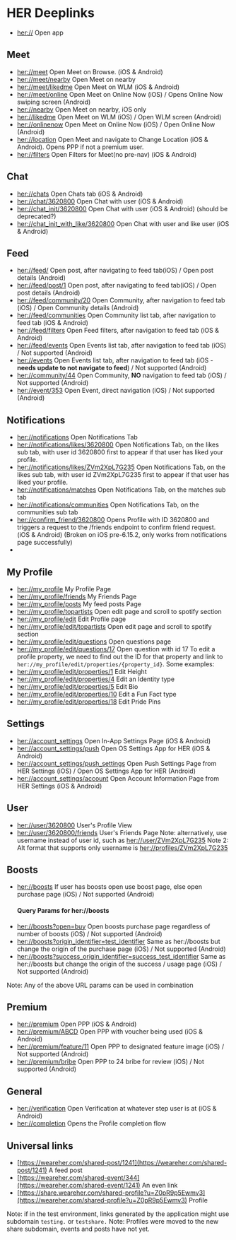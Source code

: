 # HER Deeplinks
*   [her://](her://) Open app

## Meet
*   [her://meet](her://meet) Open Meet on Browse. (iOS & Android)
*   [her://meet/nearby](her://meet/nearby) Open Meet on nearby
*   [her://meet/likedme](her://meet/likedme) Open Meet on WLM (iOS & Android) 
*   [her://meet/online](her://meet/online) Open Meet on Online Now (iOS) / Opens Online Now swiping screen (Android) 
*   [her://nearby](her://nearby) Open Meet on nearby, iOS only
*   [her://likedme](her://likedme) Open Meet on WLM (iOS) / Open WLM screen (Android)
*   [her://onlinenow](her://onlinenow) Open Meet on Online Now (iOS) / Open Online Now (Android) 
*   [her://location](her://location) Open Meet and navigate to Change Location (iOS & Android).  Opens PPP if not a premium user.
*   [her://filters](her://filters) Open Filters for Meet(no pre-nav) (iOS & Android)

## Chat
*   [her://chats](her://chats) Open Chats tab (iOS & Android)
*   [her://chat/3620800](her://chat/3620800) Open Chat with user  (iOS & Android)
*   [her://chat_init/3620800](her://chat_init/3620800) Open Chat with user  (iOS & Android) (should be deprecated?)
*   [her://chat_init_with_like/3620800](her://chat_init_with_like/3620800) Open Chat with user and like user (iOS & Android)

## Feed
*   [her://feed/](her://feed/) Open post, after navigating to feed tab(iOS) / Open post details (Android)
*   [her://feed/post/1](her://feed/post/1) Open post, after navigating to feed tab(iOS) / Open post details (Android)
*   [her://feed/community/20](her://feed/community/44) Open Community, after navigation to feed tab (iOS) / Open Community details (Android)
*   [her://feed/communities](her://feed/communities) Open Community list tab, after navigation to feed tab (iOS & Android)
*   [her://feed/filters](her://feed/filters) Open Feed filters, after navigation to feed tab (iOS & Android)
*   [her://feed/events](her://feed/events) Open Events list tab, after navigation to feed tab (iOS) / Not supported (Android) 
*   [her://events](her://events) Open Events list tab, after navigation to feed tab (iOS - **needs update to not navigate to feed**) / Not supported (Android) 
*   [her://community/44](her://community/44) Open Community, **NO** navigation to feed tab (iOS) / Not supported (Android) 
*   [her://event/353](her://event/353) Open Event, direct navigation (iOS) / Not supported (Android) 

## Notifications
*   [her://notifications](her://notifications) Open Notifications Tab
*   [her://notifications/likes/3620800](her://notifications/likes/3620800) Open Notifications Tab, on the likes sub tab, with user id 3620800 first to appear if that user has liked your profile.  
*   [her://notifications/likes/ZVm2XpL7G235](her://notifications/likes/ZVm2XpL7G235) Open Notifications Tab, on the likes sub tab, with user id ZVm2XpL7G235 first to appear if that user has liked your profile.  
*   [her://notifications/matches](her://notifications/matches) Open Notifications Tab, on the matches sub tab
*   [her://notifications/communities](her://notifications/communities) Open Notifications Tab, on the communities sub tab
*   [her://confirm_friend/3620800](her://confirm_friend/3620800) Opens Profile with ID 3620800 and triggers a request to the /friends endpoint to confirm friend request. (iOS & Android) (Broken on iOS pre-6.15.2, only works from notifications page successfully)
*   
## My Profile
*   [her://my_profile](her://my_profile) My Profile Page
*   [her://my_profile/friends](her://my_profile/friends) My Friends Page
*   [her://my_profile/posts](her://my_profile/posts) My feed posts Page
*   [her://my_profile/topartists](her://my_profile/topartists) Open edit page and scroll to spotify section
*   [her://my_profile/edit](her://my_profile/edit) Edit Profile page
*   [her://my_profile/edit/topartists](her://my_profile/edit/topartists) Open edit page and scroll to spotify section
*   [her://my_profile/edit/questions](her://my_profile/edit/questions) Open questions page
*   [her://my_profile/edit/questions/17](her://my_profile/edit/questions/17) Open question with id 17
To edit a profile property, we need to find out the ID for that property and link to `her://my_profile/edit/properties/{property_id}`. Some examples:
*   [her://my_profile/edit/properties/1](her://my_profile/edit/properties/1) Edit Height
*   [her://my_profile/edit/properties/4](her://my_profile/edit/properties/4) Edit an Identity type
*   [her://my_profile/edit/properties/5](her://my_profile/edit/properties/5) Edit Bio
*   [her://my_profile/edit/properties/10](her://my_profile/edit/properties/10) Edit a Fun Fact type
*   [her://my_profile/edit/properties/18](her://my_profile/edit/properties/18) Edit Pride Pins

## Settings
*   [her://account_settings](her://account_settings) Open In-App Settings Page (iOS & Android)
*   [her://account_settings/push](her://account_settings/push) Open OS Settings App for HER (iOS & Android)
*   [her://account_settings/push_settings](her://account_settings/push_settings) Open Push Settings Page from HER Settings (iOS) / Open OS Settings App for HER (Android) 
*   [her://account_settings/account](her://account_settings/account) Open Account Information Page from HER Settings (iOS & Android)

## User 
*   [her://user/3620800](her://user/3620800) User's Profile View
*   [her://user/3620800/friends](her://user/3620800/friends) User's Friends Page
Note: alternatively, use username instead of user id, such as [her://user/ZVm2XpL7G235](her://user/ZVm2XpL7G235)
Note 2: Alt format that supports only username is [her://profiles/ZVm2XpL7G235](her://profiles/ZVm2XpL7G235)

## Boosts
*   [her://boosts](her://boosts) If user has boosts open use boost page, else open purchase page (iOS) / Not supported (Android) 
    #### Query Params for her://boosts
*   [her://boosts?open=buy](her://boosts?open=buy) Open boosts purchase page regardless of number of boosts (iOS) / Not supported (Android) 
*   [her://boosts?origin_identifier=test_identifier](her://boosts) Same as her://boosts but change the origin of the purchase page (iOS) / Not supported (Android) 
*   [her://boosts?success_origin_identifier=success_test_identifier](her://boosts) Same as her://boosts but change the origin of the success / usage page (iOS) / Not supported (Android) 

Note: Any of the above URL params can be used in combination

## Premium
*   [her://premium](her://premium) Open PPP (iOS & Android)
*   [her://premium/ABCD](her://premium/ABCD) Open PPP with voucher being used (iOS & Android)
*   [her://premium/feature/11](her://premium/feature/11) Open PPP to designated feature image (iOS) / Not supported (Android)
*   [her://premium/bribe](her://premium/bribe) Open PPP to 24 bribe for review (iOS) / Not supported (Android)

## General
*   [her://verification](her://verification) Open Verification at whatever step user is at (iOS & Android)
*   [her://completion](her://completion) Opens the Profile completion flow

## Universal links

*   [https://weareher.com/shared-post/1241](https://weareher.com/shared-post/1241) A feed post
*   [https://weareher.com/shared-event/344](https://weareher.com/shared-event/1241) An even link
*   [https://share.weareher.com/shared-profile?u=Z0pR9p5Ewmv3](https://weareher.com/shared-profile?u=Z0pR9p5Ewmv3) Profile

Note: if in the test environment, links generated by the application might use subdomain `testing.` or `testshare.`
Note: Profiles were moved to the new share subdomain, events and posts have not yet.
